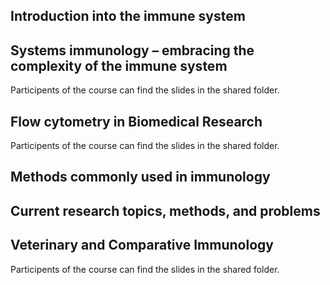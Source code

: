 ## Introduction into the immune system

## Systems immunology – embracing the complexity of the immune system

Participents of the course can find the slides in the shared folder. 

## Flow cytometry in Biomedical Research

Participents of the course can find the slides in the shared folder. 

## Methods commonly used in immunology

## Current research topics, methods, and problems

## Veterinary and Comparative Immunology

Participents of the course can find the slides in the shared folder. 